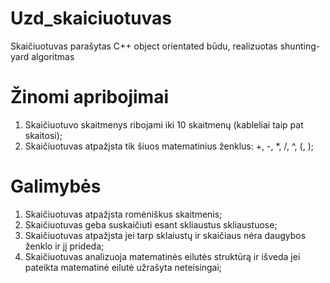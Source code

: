 # Uzd_skaiciuotuvas
Skaičiuotuvas parašytas C++ object orientated būdu, realizuotas shunting-yard algoritmas

# Žinomi apribojimai
1. Skaičiuotuvo skaitmenys ribojami iki 10 skaitmenų (kableliai taip pat skaitosi);
2. Skaičiuotuvas atpažįsta tik šiuos matematinius ženklus: +, -, *, /, ^, (, );

# Galimybės
1. Skaičiuotuvas atpažįsta romėniškus skaitmenis;
2. Skaičiuotuvas geba suskaičiuti esant skliaustus skliaustuose;
3. Skaičiuotuvas atpažįsta jei tarp sklaiustų ir skaičiaus nėra daugybos ženklo ir jį prideda;
4. Skaičiuotuvas analizuoja matematinės eilutės struktūrą ir išveda jei pateikta matematinė eilutė užrašyta neteisingai;
